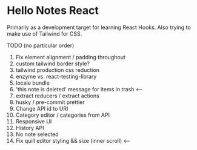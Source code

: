 # Hello Notes React

Primarily as a development target for learning React Hooks.
Also trying to make use of Tailwind for CSS.

TODO (no particular order)

1. Fix element alignment / padding throughout
2. custom tailwind border style?
3. tailwind production css reduction
4. enzyme vs. react-testing-library
5. locale bundle
6. 'this note is deleted' message for items in trash <--
7. extract reducers / extract actions
8. husky / pre-commit prettier
9. Change API id to URI
10. Category editor / categories from API
11. Responsive UI
12. History API
13. No note selected
14. Fix quill editor styling && size (inner scroll) <--
